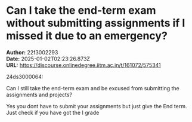 # Can I take the end-term exam without submitting assignments if I missed it due to an emergency?

**Author:** 22f3002293  
**Date:** 2025-01-02T02:23:26.873Z  
**URL:** https://discourse.onlinedegree.iitm.ac.in/t/161072/575341




 24ds3000064:

Can I still take the end-term exam and be excused from submitting the assignments and projects?


Yes you dont have to submit your assignments but just give the End term. Just check if you have got the I grade
